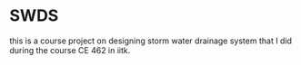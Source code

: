 # SWDS
this is a course project on designing storm water drainage system that I did during the course CE 462 in iitk.
